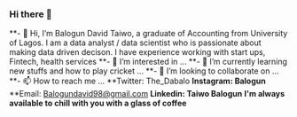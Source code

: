 ### Hi there 👋
**- 👋 Hi, I’m Balogun David Taiwo, a graduate of Accounting from University of Lagos. I am a data analyst / data scientist who is passionate about making data driven decison. I have experience working with start ups, Fintech, health services 
**- 👀 I’m interested in ...
**- 🌱 I’m currently learning new stuffs and how to play cricket  ...
**- 💞️ I’m looking to collaborate on ...
**- 📫 How to reach me ...
  **Twitter: The_Dabalo
  **Instagram: Balogun**
  **Email: Balogundavid98@gmail.com
  **Linkedin: Taiwo Balogun**
  **I'm always available to chill with you with a glass of coffee**  



<!--
**DABALO98/DABALO98** is a ✨ _special_ ✨ repository because its `README.md` (this file) appears on your GitHub profile.
